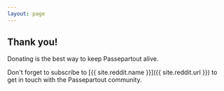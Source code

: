```yaml
---
layout: page
---
```


## Thank you!

Donating is the best way to keep Passepartout alive.

Don't forget to subscribe to [{{ site.reddit.name }}]({{ site.reddit.url }}) to get in touch with the Passepartout community.
